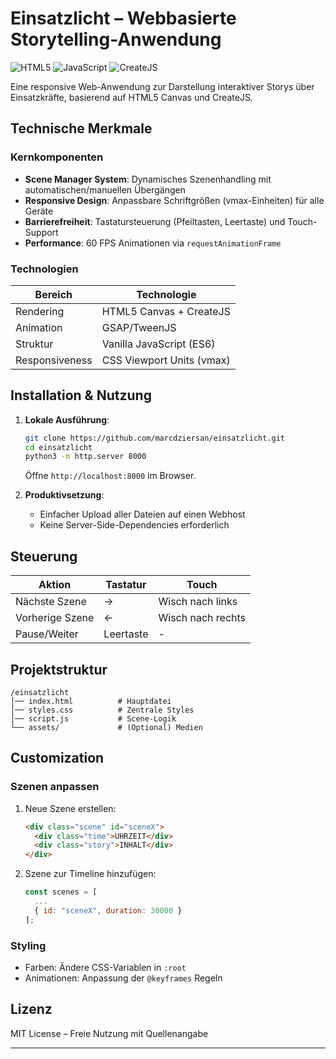 # Einsatzlicht – Webbasierte Storytelling-Anwendung

![HTML5](https://img.shields.io/badge/HTML5-E34F26?style=for-the-badge&logo=html5&logoColor=white)
![JavaScript](https://img.shields.io/badge/JavaScript-F7DF1E?style=for-the-badge&logo=javascript&logoColor=black)
![CreateJS](https://img.shields.io/badge/CreateJS-1A1F2D?style=for-the-badge)

Eine responsive Web-Anwendung zur Darstellung interaktiver Storys über Einsatzkräfte, basierend auf HTML5 Canvas und CreateJS.

## Technische Merkmale

### Kernkomponenten
- **Scene Manager System**: Dynamisches Szenenhandling mit automatischen/manuellen Übergängen
- **Responsive Design**: Anpassbare Schriftgrößen (vmax-Einheiten) für alle Geräte
- **Barrierefreiheit**: Tastatursteuerung (Pfeiltasten, Leertaste) und Touch-Support
- **Performance**: 60 FPS Animationen via `requestAnimationFrame`

### Technologien
| Bereich          | Technologie               |
|------------------|---------------------------|
| Rendering        | HTML5 Canvas + CreateJS   |
| Animation        | GSAP/TweenJS              |
| Struktur         | Vanilla JavaScript (ES6)  |
| Responsiveness   | CSS Viewport Units (vmax) |

## Installation & Nutzung
1. **Lokale Ausführung**:
   ```bash
   git clone https://github.com/marcdziersan/einsatzlicht.git
   cd einsatzlicht
   python3 -m http.server 8000
   ```
   Öffne `http://localhost:8000` im Browser.

2. **Produktivsetzung**:
   - Einfacher Upload aller Dateien auf einen Webhost
   - Keine Server-Side-Dependencies erforderlich

## Steuerung
| Aktion               | Tastatur     | Touch          |
|----------------------|--------------|----------------|
| Nächste Szene        | →            | Wisch nach links|
| Vorherige Szene      | ←            | Wisch nach rechts|
| Pause/Weiter        | Leertaste    | -              |

## Projektstruktur
```
/einsatzlicht
│── index.html          # Hauptdatei
│── styles.css          # Zentrale Styles
│── script.js           # Scene-Logik
└── assets/             # (Optional) Medien
```

## Customization
### Szenen anpassen
1. Neue Szene erstellen:
   ```html
   <div class="scene" id="sceneX">
     <div class="time">UHRZEIT</div>
     <div class="story">INHALT</div>
   </div>
   ```
2. Szene zur Timeline hinzufügen:
   ```javascript
   const scenes = [
     ...
     { id: "sceneX", duration: 30000 }
   ];
   ```

### Styling
- Farben: Ändere CSS-Variablen in `:root`
- Animationen: Anpassung der `@keyframes` Regeln

## Lizenz
MIT License – Freie Nutzung mit Quellenangabe

---
